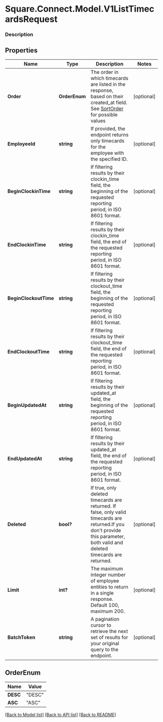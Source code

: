 # Square.Connect.Model.V1ListTimecardsRequest

### Description



## Properties

Name | Type | Description | Notes
------------ | ------------- | ------------- | -------------
**Order** | **OrderEnum** | The order in which timecards are listed in the response, based on their created_at field. See [SortOrder](#type-sortorder) for possible values | [optional] 
**EmployeeId** | **string** | If provided, the endpoint returns only timecards for the employee with the specified ID. | [optional] 
**BeginClockinTime** | **string** | If filtering results by their clockin_time field, the beginning of the requested reporting period, in ISO 8601 format. | [optional] 
**EndClockinTime** | **string** | If filtering results by their clockin_time field, the end of the requested reporting period, in ISO 8601 format. | [optional] 
**BeginClockoutTime** | **string** | If filtering results by their clockout_time field, the beginning of the requested reporting period, in ISO 8601 format. | [optional] 
**EndClockoutTime** | **string** | If filtering results by their clockout_time field, the end of the requested reporting period, in ISO 8601 format. | [optional] 
**BeginUpdatedAt** | **string** | If filtering results by their updated_at field, the beginning of the requested reporting period, in ISO 8601 format. | [optional] 
**EndUpdatedAt** | **string** | If filtering results by their updated_at field, the end of the requested reporting period, in ISO 8601 format. | [optional] 
**Deleted** | **bool?** | If true, only deleted timecards are returned. If false, only valid timecards are returned.If you don&#39;t provide this parameter, both valid and deleted timecards are returned. | [optional] 
**Limit** | **int?** | The maximum integer number of employee entities to return in a single response. Default 100, maximum 200. | [optional] 
**BatchToken** | **string** | A pagination cursor to retrieve the next set of results for your original query to the endpoint. | [optional] 


## OrderEnum

Name | Value
------------ | -------------
**DESC** | "DESC"
**ASC** | "ASC"



[[Back to Model list]](../README.md#documentation-for-models) [[Back to API list]](../README.md#documentation-for-api-endpoints) [[Back to README]](../README.md)

